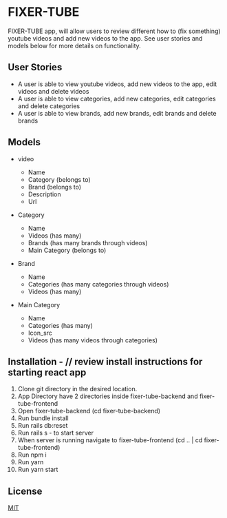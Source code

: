 # FIXER-TUBE

FIXER-TUBE app, will allow users to review different how to (fix something) youtube videos and add new videos to the app.
See user stories and models below for more details on functionality.

## User Stories
* A user is able to view youtube videos, add new videos to the app, edit videos and delete videos 
* A user is able to view categories, add new categories, edit categories and delete categories
* A user is able to view brands, add new brands, edit brands and delete brands


## Models
* video
  * Name
  * Category (belongs to)
  * Brand (belongs to)
  * Description
  * Url
  
* Category
  * Name
  * Videos (has many)
  * Brands (has many brands through videos)
  * Main Category (belongs to)
  
* Brand
  * Name
  * Categories (has many categories through videos)
  * Videos (has many)

* Main Category
  * Name
  * Categories (has many)
  * Icon_src 
  * Videos (has many videos through categories)


## Installation - // review install instructions for starting react app
1. Clone git directory in the desired location.
2. App Directory have 2 directories inside fixer-tube-backend and fixer-tube-frontend
3. Open fixer-tube-backend (cd fixer-tube-backend)
4. Run bundle install
5. Run rails db:reset 
6. Run rails s - to start server
7. When server is running navigate to fixer-tube-frontend (cd .. | cd fixer-tube-frontend)
8. Run npm i
9. Run yarn
9. Run yarn start

## License
[MIT](https://choosealicense.com/licenses/mit/)
